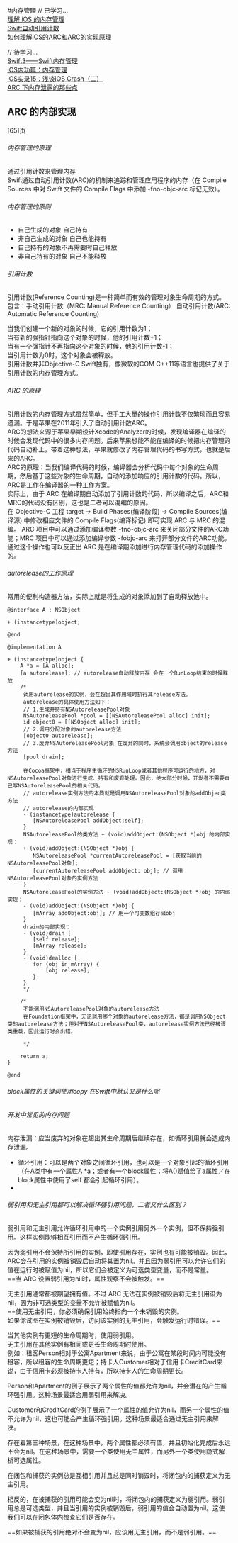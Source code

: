 #内存管理
// 已学习...  
[理解 iOS 的内存管理](http://blog.devtang.com/2016/07/30/ios-memory-management/)  
[Swift自动引用计数](http://wiki.jikexueyuan.com/project/swift/chapter2/16_Automatic_Reference_Counting.html)  
[如何理解iOS的ARC和ARC的实现原理](http://www.jianshu.com/p/a512b19d8729)  

// 待学习...  
[Swift3——Swift内存管理](https://icocos.github.io/2017/05/23/Swift3%E2%80%94%E2%80%94Swift%E5%86%85%E5%AD%98%E7%AE%A1%E7%90%86/)  
[iOS内功篇：内存管理](http://www.jianshu.com/p/8b1ed04b3ba9)  
[iOS实录15：浅谈iOS Crash（二）](http://www.bijishequ.com/detail/428584?p=)  
[ARC 下内存泄露的那些点](https://www.zybuluo.com/MicroCai/note/67734)  

## ARC 的内部实现

[65]页

###### 内存管理的原理
通过引用计数来管理内存  
Swift通过自动引用计数(ARC)的机制来追踪和管理应用程序的内存（在 Compile Sources 中对 Swift 文件的 Compile Flags 中添加 -fno-objc-arc 标记无效）。

###### 内存管理的原则
* 自己生成的对象 自己持有
* 非自己生成的对象 自己也能持有
* 自己持有的对象不再需要时自己释放
* 非自己持有的对象 自己不能释放

###### 引用计数
引用计数(Reference Counting)是一种简单而有效的管理对象生命周期的方式。  
包含：手动引用计数（MRC: Manual Reference Counting） 自动引用计数(ARC: Automatic Reference Counting)

当我们创建一个新的对象的时候，它的引用计数为1；  
当有新的强指针指向这个对象的时候，他的引用计数+1；  
当有一个强指针不再指向这个对象的时候，他的引用计数-1；  
当引用计数为0时，这个对象会被释放。    
引用计数并非Objective-C Swift独有，像微软的COM C++11等语言也提供了关于引用计数的内存管理方式。

###### ARC 的原理
引用计数的内存管理方式虽然简单，但手工大量的操作引用计数不仅繁琐而且容易遗漏。于是苹果在2011年引入了自动引用计数ARC。  
ARC的想法来源于苹果早期设计Xcode的Analyzer的时候，发现编译器在编译的时候会发现代码中的很多内存问题。后来苹果想能不能在编译的时候把内存管理的代码自动补上，带着这种想法，苹果就修改了内存管理代码的书写方式，也就是后来的ARC。  
ARC的原理：当我们编译代码的时候，编译器会分析代码中每个对象的生命周期，然后基于这些对象的生命周期，自动的添加响应的引用计数的代码。所以，ARC是工作在编译器的一种工作方案。  
实际上，由于 ARC 在编译期自动添加了引用计数的代码，所以编译之后，ARC和MRC的代码没有区别，这也是二者可以混编的原因。  
在 Objective-C 工程 target -> Build Phases(编译阶段) -> Compile Sources(编译源) 中修改相应文件的 Compile Flags(编译标记) 即可实现 ARC 与 MRC 的混编。 ARC 项目中可以通过添加编译参数 -fno-objc-arc 来关闭部分文件的ARC功能；MRC 项目中可以通过添加编译参数 -fobjc-arc 来打开部分文件的ARC功能。通过这个操作也可以反正出 ARC 是在编译期添加进行内存管理代码的添加操作的。

###### autorelease的工作原理
常用的便利构造器方法，实际上就是将生成的对象添加到了自动释放池中。  

```
@interface A : NSObject

+ (instancetype)object;

@end

@implementation A

+ (instancetype)object {
    A *a = [A alloc];
    [a autorelease]; // autorelease自动释放内存 会在一个RunLoop结束的时候释放
    /*
     调用autorelease的实例，会在超出其作用域时执行其release方法。
     autorelease的具体使用方法如下：
     // 1.生成并持有NSAutoreleasePool对象
     NSAutoreleasePool *pool = [[NSAutoreleasePool alloc] init];
     id object0 = [[NSObject alloc] init];
     // 2.调用分配对象的autorelease方法
     [object0 autorelease];
     // 3.废弃NSAutoreleasePool对象 在废弃的同时，系统会调用object的release方法
     [pool drain];
     
     在Cocoa框架中，相当于程序主循环的NSRunLoop或者其他程序可运行的地方，对NSAutoreleasePool对象进行生成、持有和废弃处理。因此，绝大部分时候，开发者不需要自己写NSAutoreleasePool的相关代码。
     // autorelease实例方法的本质就是调用NSAutoreleasePool对象的addObjec类方法
     // autorelease的内部实现
     - (instancetype)autorelease {
        [NSAutoreleasePool addObject:self];
     }
     NSAutoreleasePool的类方法 + (void)addObject:(NSObject *)obj 的内部实现：
     + (void)addObject:(NSObject *)obj {
        NSAutoreleasePool *currentAutoreleasePool = [获取当前的NSAutoreleasePool对象];
        [currentAutoreleasePool addObject: obj]; // 调用NSAutoreleasePool对象的实例方法
     }
     NSAutoreleasePool的实例方法 - (void)addObject:(NSObject *)obj 的内部实现：
     - (void)addObject:(NSObject *)obj {
        [mArray addObject:obj]; // 用一个可变数组存储obj
     }
     drain的内部实现：
     - (void)drain {
        [self release];
        [mArray release];
     }
     - (void)dealloc {
        for (obj in mArray) {
            [obj release];
        }
     }
     */
    
    /*
     不能调用NSAutoreleasePool对象的autorelease方法
     在Foundation框架中，无论调用哪个对象的autorelease方法，都是调用NSObject类的autorelease方法；但对于NSAutoreleasePool类，autorelease实例方法已经被该类重载，因此运行时会出错。
     
     */
    
    return a;
}

@end
```

###### block属性的关键词使用copy 在Swift中默认又是什么呢

###### 开发中常见的内存问题
内存泄漏：应当废弃的对象在超出其生命周期后继续存在，如循环引用就会造成内存泄漏。  

* 循环引用：可以是两个对象之间循环引用，也可以是一个对象引起的循环引用（在A类中有一个属性A *a；或者有一个block属性；将A()赋值给了a属性／在block属性中使用了self 都会引起循环引用）。  
* 

###### 弱引用和无主引用都可以解决循环强引用问题，二者又什么区别？

弱引用和无主引用允许循环引用中的一个实例引用另外一个实例，但不保持强引用。这样实例能够相互引用而不产生循环强引用。  

因为弱引用不会保持所引用的实例，即使引用存在，实例也有可能被销毁。因此，ARC会在引用的实例被销毁后自动将其置为nil。并且因为弱引用可以允许它们的值在运行时被赋值为nil，所以它们会被定义为可选类型变量，而不是常量。  
==当 ARC 设置弱引用为nil时，属性观察不会被触发。==

无主引用通常都被期望拥有值。不过 ARC 无法在实例被销毁后将无主引用设为nil，因为非可选类型的变量不允许被赋值为nil。  
==使用无主引用，你必须确保引用始终指向一个未销毁的实例。  
如果你试图在实例被销毁后，访问该实例的无主引用，会触发运行时错误。==

当其他实例有更短的生命周期时，使用弱引用。  
无主引用在其他实例有相同或更长生命周期时使用。  
例如：租客Person相对于公寓Apartment来说，由于公寓在某段时间内可能没有租客，所以租客的生命周期更短；持卡人Customer相对于信用卡CreditCard来说，由于信用卡必须被持卡人持有，所以持卡人的生命周期更长。  

Person和Apartment的例子展示了两个属性的值都允许为nil，并会潜在的产生循环强引用。这种场景最适合用弱引用来解决。

Customer和CreditCard的例子展示了一个属性的值允许为nil，而另一个属性的值不允许为nil，这也可能会产生循环强引用。这种场景最适合通过无主引用来解决。  

存在着第三种场景，在这种场景中，两个属性都必须有值，并且初始化完成后永远不会为nil。在这种场景中，需要一个类使用无主属性，而另外一个类使用隐式解析可选属性。   


在闭包和捕获的实例总是互相引用并且总是同时销毁时，将闭包内的捕获定义为无主引用。

相反的，在被捕获的引用可能会变为nil时，将闭包内的捕获定义为弱引用。弱引用总是可选类型，并且当引用的实例被销毁后，弱引用的值会自动置为nil。这使我们可以在闭包体内检查它们是否存在。

==如果被捕获的引用绝对不会变为nil，应该用无主引用，而不是弱引用。==
